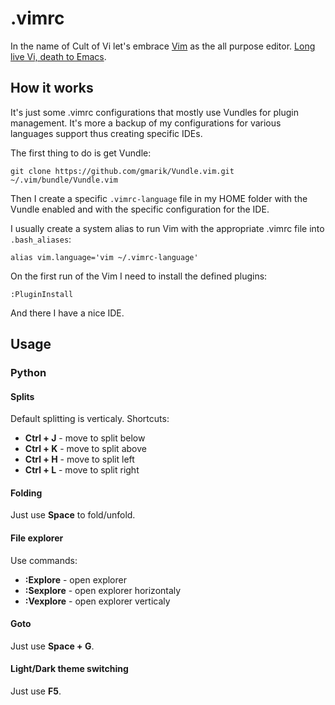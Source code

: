 # .vimrc
In the name of Cult of Vi let's embrace [Vim](https://en.wikipedia.org/wiki/Vim_(text_editor)) as the all purpose editor. [Long live Vi, death to Emacs](https://en.wikipedia.org/wiki/Editor_war).

## How it works
It's just some .vimrc configurations that mostly use Vundles for plugin management. It's more a backup of my configurations for various languages support thus creating specific IDEs.

The first thing to do is get Vundle:
```
git clone https://github.com/gmarik/Vundle.vim.git ~/.vim/bundle/Vundle.vim
```

Then I create a specific ```.vimrc-language``` file in my HOME folder with the Vundle enabled and with the specific configuration for the IDE.

I usually create a system alias to run Vim with the appropriate .vimrc file into ```.bash_aliases```:
```
alias vim.language='vim ~/.vimrc-language'
```

On the first run of the Vim I need to install the defined plugins:
```
:PluginInstall
```

And there I have a nice IDE.

## Usage
### Python
#### Splits
Default splitting is verticaly. Shortcuts:
* __Ctrl + J__ - move to split below
* __Ctrl + K__ - move to split above
* __Ctrl + H__ - move to split left
* __Ctrl + L__ - move to split right

#### Folding
Just use __Space__ to fold/unfold.

#### File explorer
Use commands:
* __:Explore__ - open explorer
* __:Sexplore__ - open explorer horizontaly
* __:Vexplore__ - open explorer verticaly

#### Goto
Just use __Space + G__.

#### Light/Dark theme switching
Just use __F5__.
